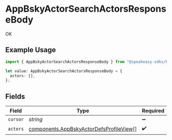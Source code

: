 # AppBskyActorSearchActorsResponseBody

OK

## Example Usage

```typescript
import { AppBskyActorSearchActorsResponseBody } from "@speakeasy-sdks/bluesky/models/operations";

let value: AppBskyActorSearchActorsResponseBody = {
  actors: [],
};
```

## Fields

| Field                                                                                              | Type                                                                                               | Required                                                                                           | Description                                                                                        |
| -------------------------------------------------------------------------------------------------- | -------------------------------------------------------------------------------------------------- | -------------------------------------------------------------------------------------------------- | -------------------------------------------------------------------------------------------------- |
| `cursor`                                                                                           | *string*                                                                                           | :heavy_minus_sign:                                                                                 | N/A                                                                                                |
| `actors`                                                                                           | [components.AppBskyActorDefsProfileView](../../models/components/appbskyactordefsprofileview.md)[] | :heavy_check_mark:                                                                                 | N/A                                                                                                |